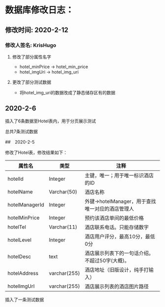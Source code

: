 # 数据库修改日志：

## **修改时间: 2020-2-12**
### **修改人签名: KrisHugo**

1. 修改了部分属性名字

    - hotel_minPrice -> hotel_min_price
    - hotel_imgUri -> hotel_img_uri

2. 更改了部分测试数据
    - 将hotel_img_uri的数据改成了静态储存区有的数据
    
## 2020-2-6

插入了6条数据至Hotel表内，用于分页展示测试

总共7条测试数据

##　2020-2-5

修改了Hotel表，修改结果如下：

| 属性名         | 类型         | 注释                                             |
| -------------- | ------------ | ------------------------------------------------ |
| hotelId        | Integer      | 主键，唯一；用于唯一标识酒店的ID                 |
| hotelName      | Varchar(50)  | 酒店名称                                         |
| hotelManagerId | Integer      | 外键->hotelManager，用于查找唯一对应的酒店管理人 |
| hotelMinPrice  | Integer      | 预约该酒店单间的最低价格                         |
| hotelTel       | Varchar(11)  | 酒店联系电话。只能存储数字                       |
| hotelLevel     | Integer      | 酒店用户评分，最高10分，最低0分                  |
| hotelDesc      | text         | 酒店展示列表下的一句话介绍。不超过50字(大概)。   |
| hotelAddress   | varchar(255) | 酒店地址（旧版设计，纯手打输入）                 |
| hotelImgUrl    | varchar(255) | 酒店展示列表的酒店图片路径                       |

插入了一条测试数据

